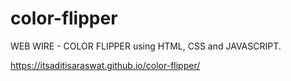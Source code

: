 # color-flipper
WEB WIRE - COLOR FLIPPER using HTML, CSS and JAVASCRIPT.

https://itsaditisaraswat.github.io/color-flipper/
